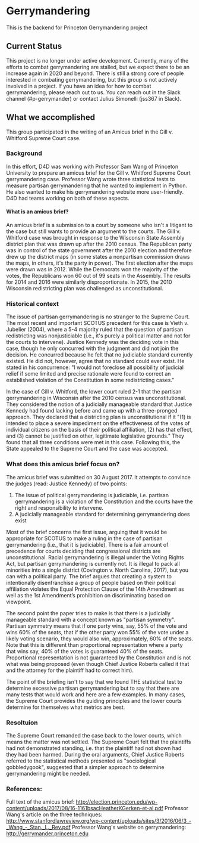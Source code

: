 # Gerrymandering
This is the backend for Princeton Gerrymandering project

## Current Status

This project is no longer under active development. Currently, many of the efforts to combat gerrymandering are stalled, but we expect there to be an increase again in 2020 and beyond. There is still a strong core of people interested in combating gerrymandering, but this group is not actively involved in a project. If you have an idea for how to combat gerrymandering, please reach out to us. You can reach out in the Slack channel (#p-gerrymander) or contact Julius Simonelli (jss367 in Slack).

## What we accomplished

This group participated in the writing of an Amicus brief in the Gill v. Whitford Supreme Court case.

### Background

In this effort, D4D was working with Professor Sam Wang of Princeton University to prepare an amicus brief for the Gill v. Whitford Supreme Court gerrymandering case. Professor Wang wrote three statistical tests to measure partisan gerrymandering that he wanted to implement in Python. He also wanted to make his gerrymandering website more user-friendly. D4D had teams working on both of these aspects.

#### What is an amicus brief?

An amicus brief is a submission to a court by someone who isn't a litigant to the case but still wants to provide an argument to the courts. The Gill v. Whitford case was brought in response to the Wisconsin State Assembly district plan that was drawn up after the 2010 census. The Republican party was in control of the state government after the 2010 election and therefore drew up the district maps (in some states a nonpartisan commission draws the maps, in others, it's the party in power). The first election after the maps were drawn was in 2012. While the Democrats won the majority of the votes, the Republicans won 60 out of 99  seats in the Assembly. The results for 2014 and 2016 were similarly disproportionate. In 2015, the 2010 Wisconsin redistricting plan was challenged as unconstitutional. 

### Historical context

The issue of partisan gerrymandering is no stranger to the Supreme Court. The most recent and important SCOTUS precedent for this case is Vieth v. Jubelier (2004), where a 5-4 majority ruled that the question of partisan redistricting was nonjusticiable (i.e., it's purely a political matter and not for the courts to intervene). Justice Kennedy was the deciding vote in this case, though he only concurred with the judgment and did not join the decision. He concurred because he felt that no judiciable standard currently existed. He did not, however, agree that no standard could ever exist. He stated in his concurrence: "I would not foreclose all possibility of judicial relief if some limited and precise rationale were found to correct an established violation of the Constitution in some redistricting cases."

In the case of Gill v. Whitford, the lower court ruled 2-1 that the partisan gerrymandering in Wisconsin after the 2010 census was unconstitutional. They considered the notion of a judicially manageable standard that Justice Kennedy had found lacking before and came up with a three-pronged approach. They declared that a districting plan is unconstitutional if it "(1) is intended to place a severe impediment on the effectiveness of the votes of individual citizens on the basis of their political affiliation, (2) has that effect, and (3) cannot be justified on other, legitimate legislative grounds." They found that all three conditions were met in this case. Following this, the State appealed to the Supreme Court and the case was accepted.

### What does this amicus brief focus on?

The amicus brief was submitted on 30 August 2017. It attempts to convince the judges (read: Justice Kennedy) of two points:
1. The issue of political gerrymandering is judiciable, i.e. partisan gerrymandering is a violation of the Constitution and the courts have the right and responsibility to intervene.
2. A judicially manageable standard for determining gerrymandering does exist

Most of the brief concerns the first issue, arguing that it would be appropriate for SCOTUS to make a ruling in the case of partisan gerrymandering (i.e., that it is judiciable). There is a fair amount of precedence for courts deciding that congressional districts are unconstitutional. Racial gerrymandering is illegal under the Voting Rights Act, but partisan gerrymandering is currently not. It is illegal to pack all minorities into a single district (Covington v. North Carolina, 2017), but you can with a political party. The brief argues that creating a system to intentionally disenfranchise a group of people based on their political affiliation violates the Equal Protection Clause of the 14th Amendment as well as the 1st Amendment’s prohibition on discriminating based on viewpoint.

The second point the paper tries to make is that there is a judicially manageable standard with a concept known as "partisan symmetry". Partisan symmetry means that if one party wins, say, 55% of the vote and wins 60% of the seats, that if the other party won 55% of the vote under a likely voting scenario, they would also win, approximately, 60% of the seats. Note that this is different than proportional representation where a party that wins say, 40% of the votes is guaranteed 40% of the seats. Proportional representation is not guaranteed by the Constitution and is not what was being proposed (even though Chief Justice Roberts called it that and the attorney for the plaintiff had to correct him).

The point of the briefing isn't to say that we found THE statistical test to determine excessive partisan gerrymandering but to say that there are many tests that would work and here are a few examples. In many cases, the Supreme Court provides the guiding principles and the lower courts determine for themselves what metrics are best.

### Resoltuion

The Supreme Court remanded the case back to the lower courts, which means the matter was not settled. The Supreme Court felt that the plaintiffs had not demonstrated standing, i.e. that the plaintiff had not shown had they had been harmed. During the oral arguments, Chief Justice Roberts referred to the statistical methods presented as "sociological gobbledygook", suggested that a simpler approach to determine gerrymandering might be needed.

### References:
Full text of the amicus brief: http://election.princeton.edu/wp-content/uploads/2017/08/16-1161bsacHeatherKGerken-et-al.pdf
Professor Wang's article on the three techniques: http://www.stanfordlawreview.org/wp-content/uploads/sites/3/2016/06/3_-_Wang_-_Stan._L._Rev.pdf
Professor Wang's website on gerrymandering: http://gerrymander.princeton.edu
